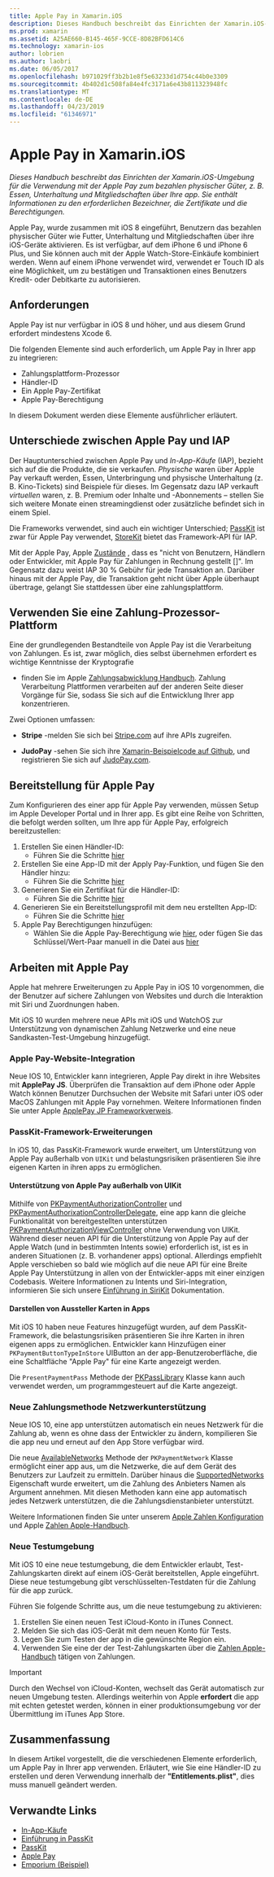 ```yaml
---
title: Apple Pay in Xamarin.iOS
description: Dieses Handbuch beschreibt das Einrichten der Xamarin.iOS-Umgebung für die Verwendung mit der Apple Pay zum bezahlen physischer Güter, z. B. Essen, Unterhaltung und Mitgliedschaften über Ihre app. Sie enthält Informationen zu den erforderlichen Bezeichner, die Zertifikate und die Berechtigungen.
ms.prod: xamarin
ms.assetid: A25AE660-B145-465F-9CCE-8D82BFD614C6
ms.technology: xamarin-ios
author: lobrien
ms.author: laobri
ms.date: 06/05/2017
ms.openlocfilehash: b971029ff3b2b1e8f5e63233d1d754c44b0e3309
ms.sourcegitcommit: 4b402d1c508fa84e4fc3171a6e43b811323948fc
ms.translationtype: MT
ms.contentlocale: de-DE
ms.lasthandoff: 04/23/2019
ms.locfileid: "61346971"
---
```

# <a name="apple-pay-in-xamarinios"></a>Apple Pay in Xamarin.iOS

_Dieses Handbuch beschreibt das Einrichten der Xamarin.iOS-Umgebung für die Verwendung mit der Apple Pay zum bezahlen physischer Güter, z. B. Essen, Unterhaltung und Mitgliedschaften über Ihre app. Sie enthält Informationen zu den erforderlichen Bezeichner, die Zertifikate und die Berechtigungen._

Apple Pay, wurde zusammen mit iOS 8 eingeführt, Benutzern das bezahlen physischer Güter wie Futter, Unterhaltung und Mitgliedschaften über ihre iOS-Geräte aktivieren. Es ist verfügbar, auf dem iPhone 6 und iPhone 6 Plus, und Sie können auch mit der Apple Watch-Store-Einkäufe kombiniert werden. Wenn auf einem iPhone verwendet wird, verwendet er Touch ID als eine Möglichkeit, um zu bestätigen und Transaktionen eines Benutzers Kredit- oder Debitkarte zu autorisieren.

## <a name="requirements"></a>Anforderungen

Apple Pay ist nur verfügbar in iOS 8 und höher, und aus diesem Grund erfordert mindestens Xcode 6.

Die folgenden Elemente sind auch erforderlich, um Apple Pay in Ihrer app zu integrieren:

 - Zahlungsplattform-Prozessor
 - Händler-ID
 - Ein Apple Pay-Zertifikat
 - Apple Pay-Berechtigung

In diesem Dokument werden diese Elemente ausführlicher erläutert.

## <a name="differences-between-apple-pay-and-iap"></a>Unterschiede zwischen Apple Pay und IAP

Der Hauptunterschied zwischen Apple Pay und *In-App-Käufe* (IAP), bezieht sich auf die die Produkte, die sie verkaufen. *Physische* waren über Apple Pay verkauft werden, Essen, Unterbringung und physische Unterhaltung (z. B. Kino-Tickets) sind Beispiele für dieses. Im Gegensatz dazu IAP verkauft *virtuellen* waren, z. B. Premium oder Inhalte und -Abonnements – stellen Sie sich weitere Monate einen streamingdienst oder zusätzliche befindet sich in einem Spiel.

Die Frameworks verwendet, sind auch ein wichtiger Unterschied; [PassKit](https://developer.apple.com/library/ios/documentation/PassKit/Reference/PKPaymentAuthorizationViewController_Ref/) ist zwar für Apple Pay verwendet, [StoreKit](https://developer.apple.com/library/ios/documentation/PassKit/Reference/PKPaymentAuthorizationViewController_Ref/) bietet das Framework-API für IAP.

Mit der Apple Pay, Apple [Zustände](https://developer.apple.com/apple-pay/Getting-Started-with-Apple-Pay.pdf) , dass es "nicht von Benutzern, Händlern oder Entwickler, mit Apple Pay für Zahlungen in Rechnung gestellt []". Im Gegensatz dazu weist IAP 30 % Gebühr für jede Transaktion an. Darüber hinaus mit der Apple Pay, die Transaktion geht nicht über Apple überhaupt übertrage, gelangt Sie stattdessen über eine zahlungsplattform.

## <a name="using-a-payment-processor-platform"></a>Verwenden Sie eine Zahlung-Prozessor-Plattform

Eine der grundlegenden Bestandteile von Apple Pay ist die Verarbeitung von Zahlungen. Es ist, zwar möglich, dies selbst übernehmen erfordert es wichtige Kenntnisse der Kryptografie
- finden Sie im Apple [Zahlungsabwicklung Handbuch](https://developer.apple.com/library/ios/ApplePay_Guide/ProcessPayment.html).
Zahlung Verarbeitung Plattformen verarbeiten auf der anderen Seite dieser Vorgänge für Sie, sodass Sie sich auf die Entwicklung Ihrer app konzentrieren.

Zwei Optionen umfassen:

- **Stripe** -melden Sie sich bei [Stripe.com](https://stripe.com/) auf ihre APIs zugreifen.

- **JudoPay** -sehen Sie sich ihre [Xamarin-Beispielcode auf Github](https://github.com/Judopay/Xamarin-Sample-App), und registrieren Sie sich auf [JudoPay.com](https://www.judopay.com/).

## <a name="provisioning-for-apple-pay"></a>Bereitstellung für Apple Pay

Zum Konfigurieren des einer app für Apple Pay verwenden, müssen Setup im Apple Developer Portal und in Ihrer app. Es gibt eine Reihe von Schritten, die befolgt werden sollten, um Ihre app für Apple Pay, erfolgreich bereitzustellen:

1. Erstellen Sie einen Händler-ID:
    - Führen Sie die Schritte [hier](~/ios/deploy-test/provisioning/capabilities/apple-pay-capabilities.md#merchantid)
2. Erstellen Sie eine App-ID mit der Apply Pay-Funktion, und fügen Sie den Händler hinzu:
    - Führen Sie die Schritte [hier](~/ios/deploy-test/provisioning/capabilities/apple-pay-capabilities.md#appid)
3. Generieren Sie ein Zertifikat für die Händler-ID:
    - Führen Sie die Schritte [hier](~/ios/deploy-test/provisioning/capabilities/apple-pay-capabilities.md#certificate)
4. Generieren Sie ein Bereitstellungsprofil mit dem neu erstellten App-ID:
    - Führen Sie die Schritte [hier](~/ios/get-started/installation/device-provisioning/manual-provisioning.md#provisioning)
5. Apple Pay Berechtigungen hinzufügen:
    - Wählen Sie die Apple Pay-Berechtigung wie [hier](~/ios/deploy-test/provisioning/entitlements.md), oder fügen Sie das Schlüssel/Wert-Paar manuell in die Datei aus [hier](~/ios/deploy-test/provisioning/entitlements.md)

## <a name="working-with-apple-pay"></a>Arbeiten mit Apple Pay

Apple hat mehrere Erweiterungen zu Apple Pay in iOS 10 vorgenommen, die der Benutzer auf sichere Zahlungen von Websites und durch die Interaktion mit Siri und Zuordnungen haben.

Mit iOS 10 wurden mehrere neue APIs mit iOS und WatchOS zur Unterstützung von dynamischen Zahlung Netzwerke und eine neue Sandkasten-Test-Umgebung hinzugefügt.

### <a name="apple-pay-website-integration"></a>Apple Pay-Website-Integration

Neue IOS 10, Entwickler kann integrieren, Apple Pay direkt in ihre Websites mit **ApplePay JS**. Überprüfen die Transaktion auf dem iPhone oder Apple Watch können Benutzer Durchsuchen der Website mit Safari unter iOS oder MacOS Zahlungen mit Apple Pay vornehmen. Weitere Informationen finden Sie unter Apple [ApplePay JP Frameworkverweis](https://developer.apple.com/reference/applepayjs).

### <a name="passkit-framework-enhancements"></a>PassKit-Framework-Erweiterungen

In iOS 10, das PassKit-Framework wurde erweitert, um Unterstützung von Apple Pay außerhalb von `UIKit` und belastungsrisiken präsentieren Sie ihre eigenen Karten in ihren apps zu ermöglichen.


#### <a name="supporting-apple-pay-outside-of-uikit"></a>Unterstützung von Apple Pay außerhalb von UIKit

Mithilfe von [PKPaymentAuthorizationController](https://developer.apple.com/reference/passkit/pkpaymentauthorizationcontroller) und [PKPaymentAuthorixationControllerDelegate](https://developer.apple.com/reference/passkit/pkpaymentauthorizationcontrollerdelegate), eine app kann die gleiche Funktionalität von bereitgestellten unterstützen [ PKPaymentAuthorizationViewController](https://developer.apple.com/reference/passkit/pkpaymentauthorizationviewcontroller) ohne Verwendung von UIKit. Während dieser neuen API für die Unterstützung von Apple Pay auf der Apple Watch (und in bestimmten Intents sowie) erforderlich ist, ist es in anderen Situationen (z. B. vorhandener apps) optional. Allerdings empfiehlt Apple verschieben so bald wie möglich auf die neue API für eine Breite Apple Pay Unterstützung in allen von der Entwickler-apps mit einer einzigen Codebasis. Weitere Informationen zu Intents und Siri-Integration, informieren Sie sich unsere [Einführung in SiriKit](~/ios/platform/sirikit/index.md) Dokumentation.

#### <a name="presenting-issuer-cards-from-within-apps"></a>Darstellen von Aussteller Karten in Apps

Mit iOS 10 haben neue Features hinzugefügt wurden, auf dem PassKit-Framework, die belastungsrisiken präsentieren Sie ihre Karten in ihren eigenen apps zu ermöglichen. Entwickler kann Hinzufügen einer `PKPaymentButtonTypeInStore` UIButton an der app-Benutzeroberfläche, die eine Schaltfläche "Apple Pay" für eine Karte angezeigt werden.

Die `PresentPaymentPass` Methode der [PKPassLibrary](https://developer.apple.com/reference/passkit/pkpasslibrary) Klasse kann auch verwendet werden, um programmgesteuert auf die Karte angezeigt.

### <a name="new-payment-network-support"></a>Neue Zahlungsmethode Netzwerkunterstützung

Neue IOS 10, eine app unterstützen automatisch ein neues Netzwerk für die Zahlung ab, wenn es ohne dass der Entwickler zu ändern, kompilieren Sie die app neu und erneut auf den App Store verfügbar wird.

Die neue [AvailableNetworks](https://developer.apple.com/reference/passkit/pkpaymentrequest/1833288-availablenetworks) Methode der `PKPaymentNetwork` Klasse ermöglicht einer app aus, um die Netzwerke, die auf dem Gerät des Benutzers zur Laufzeit zu ermitteln. Darüber hinaus die [SupportedNetworks](https://developer.apple.com/reference/passkit/pkpaymentrequest/1619329-supportednetworks) Eigenschaft wurde erweitert, um die Zahlung des Anbieters Namen als Argument annehmen. Mit diesen Methoden kann eine app automatisch jedes Netzwerk unterstützen, die die Zahlungsdienstanbieter unterstützt.

Weitere Informationen finden Sie unter unserem [Apple Zahlen Konfiguration](~/ios/platform/apple-pay.md) und Apple [Zahlen Apple-Handbuch](https://developer.apple.com/apple-pay/).

### <a name="new-testing-environment"></a>Neue Testumgebung

Mit iOS 10 eine neue testumgebung, die dem Entwickler erlaubt, Test-Zahlungskarten direkt auf einem iOS-Gerät bereitstellen, Apple eingeführt. Diese neue testumgebung gibt verschlüsselten-Testdaten für die Zahlung für die app zurück.

Führen Sie folgende Schritte aus, um die neue testumgebung zu aktivieren:

1. Erstellen Sie einen neuen Test iCloud-Konto in iTunes Connect.
2. Melden Sie sich das iOS-Gerät mit dem neuen Konto für Tests.
3. Legen Sie zum Testen der app in die gewünschte Region ein.
4. Verwenden Sie eine der der Test-Zahlungskarten über die [Zahlen Apple-Handbuch](https://developer.apple.com/apple-pay/) tätigen von Zahlungen.

> [!IMPORTANT]
> Durch den Wechsel von iCloud-Konten, wechselt das Gerät automatisch zur neuen Umgebung testen. Allerdings weiterhin von Apple **erfordert** die app mit echten getestet werden, können in einer produktionsumgebung vor der Übermittlung im iTunes App Store.

## <a name="summary"></a>Zusammenfassung

In diesem Artikel vorgestellt, die die verschiedenen Elemente erforderlich, um Apple Pay in Ihrer app verwenden. Erläutert, wie Sie eine Händler-ID zu erstellen und deren Verwendung innerhalb der **"Entitlements.plist"**, dies muss manuell geändert werden.

## <a name="related-links"></a>Verwandte Links

- [In-App-Käufe](~/ios/platform/in-app-purchasing/index.md)
- [Einführung in PassKit](~/ios/platform/passkit.md)
- [PassKit](https://developer.apple.com/library/ios/documentation/PassKit/Reference/PKPaymentAuthorizationViewController_Ref/)
- [Apple Pay](https://developer.apple.com/apple-pay/)
- [Emporium (Beispiel)](https://developer.xamarin.com/samples/monotouch/ios9/Emporium/)
